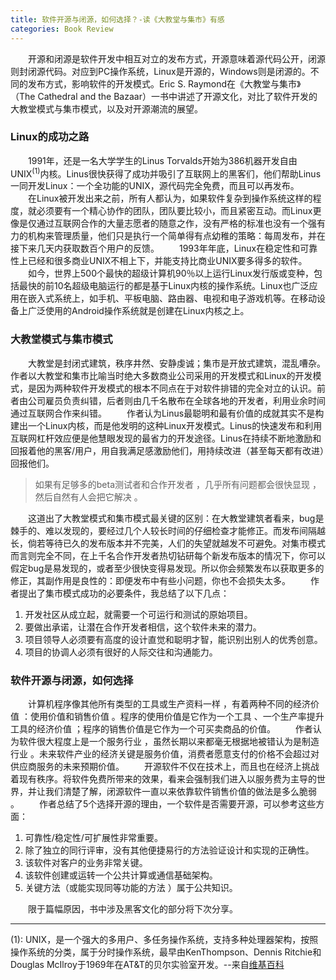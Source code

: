 ```yaml
---
title: 软件开源与闭源，如何选择？-读《大教堂与集市》有感
categories: Book Review
---
```

　　开源和闭源是软件开发中相互对立的发布方式，开源意味着源代码公开，闭源则封闭源代码。对应到PC操作系统，Linux是开源的，Windows则是闭源的。不同的发布方式，影响软件的开发模式。Eric S. Raymond在《大教堂与集市》（The Cathedral and the Bazaar）一书中讲述了开源文化，对比了软件开发的大教堂模式与集市模式，以及对开源潮流的展望。
### Linux的成功之路
　　1991年，还是一名大学学生的Linus Torvalds开始为386机器开发自由UNIX<sup>(1)</sup>内核。Linus很快获得了成功并吸引了互联网上的黑客们，他们帮助Linus一同开发Linux：一个全功能的UNIX，源代码完全免费，而且可以再发布。
　　在Linux被开发出来之前，所有人都认为，如果软件复杂到操作系统这样的程度，就必须要有一个精心协作的团队，团队要比较小，而且紧密互动。而Linux更像是仅通过互联网合作的大量志愿者的随意之作，没有严格的标准也没有一个强有力的机构来管理质量，他们只是执行一个简单得有点幼稚的策略：每周发布，并在接下来几天内获取数百个用户的反馈。
　　1993年年底，Linux在稳定性和可靠性上已经和很多商业UNIX不相上下，并能支持比商业UNIX要多得多的软件。
　　如今，世界上500个最快的超级计算机90％以上运行Linux发行版或变种，包括最快的前10名超级电脑运行的都是基于Linux内核的操作系统。Linux也广泛应用在嵌入式系统上，如手机、平板电脑、路由器、电视和电子游戏机等。在移动设备上广泛使用的Android操作系统就是创建在Linux内核之上。
### 大教堂模式与集市模式
　　大教堂是封闭式建筑，秩序井然、安静虔诚；集市是开放式建筑，混乱嘈杂。作者以大教堂和集市比喻当时绝大多数商业公司采用的开发模式和Linux的开发模式，是因为两种软件开发模式的根本不同点在于对软件排错的完全对立的认识。前者由公司雇员负责纠错，后者则由几千名散布在全球各地的开发者，利用业余时间通过互联网合作来纠错。
　　作者认为Linus最聪明和最有价值的成就其实不是构建出一个Linux内核，而是他发明的这种Linux开发模式。Linus的快速发布和利用互联网杠杆效应便是他慧眼发现的最省力的开发途径。Linus在持续不断地激励和回报着他的黑客/用户，用自我满足感激励他们，用持续改进（甚至每天都有改进）回报他们。
>如果有足够多的beta测试者和合作开发者 ，几乎所有问题都会很快显现 ，然后自然有人会把它解决 。

　　这道出了大教堂模式和集市模式最关键的区别：在大教堂建筑者看来，bug是棘手的、难以发现的，要经过几个人较长时间的仔细检查才能修正。而发布间隔越长，倘若等待已久的发布版本并不完美，人们的失望就越发不可避免。对集市模式而言则完全不同，在上千名合作开发者热切钻研每个新发布版本的情况下，你可以假定bug是易发现的，或者至少很快变得易发现。所以你会频繁发布以获取更多的修正，其副作用是良性的：即便发布中有些小问题，你也不会损失太多。
　　作者提出了集市模式成功的必要条件，我总结了以下几点：
1. 开发社区从成立起，就需要一个可运行和测试的原始项目。
2. 要做出承诺，让潜在合作开发者相信，这个软件未来的潜力。
3. 项目领导人必须要有高度的设计直觉和聪明才智，能识别出别人的优秀创意。
4. 项目的协调人必须有很好的人际交往和沟通能力。

### 软件开源与闭源，如何选择
　　计算机程序像其他所有类型的工具或生产资料一样 ，有着两种不同的经济价值 ：使用价值和销售价值 。程序的使用价值是它作为一个工具 、一个生产率提升工具的经济价值 ；程序的销售价值是它作为一个可买卖商品的价值。
　　作者认为软件很大程度上是一个服务行业 ，虽然长期以来都毫无根据地被错认为是制造行业 。未来软件产业的经济关键是服务价值，消费者愿意支付的价格不会超过对供应商服务的未来预期价值。
　　开源软件不仅在技术上，而且也在经济上挑战着现有秩序。将软件免费所带来的效果，看来会强制我们进入以服务费为主导的世界，并让我们清楚了解，闭源软件一直以来依靠软件销售价值的做法是多么脆弱 。
　　作者总结了5个选择开源的理由，一个软件是否需要开源，可以参考这些方面：
1. 可靠性/稳定性/可扩展性非常重要。 
2. 除了独立的同行评审，没有其他便捷易行的方法验证设计和实现的正确性。 
3. 该软件对客户的业务非常关键。 
4. 该软件创建或运转一个公共计算或通信基础架构。 
5. 关键方法（或能实现同等功能的方法 ）属于公共知识。

　　限于篇幅原因，书中涉及黑客文化的部分将下次分享。


-----
(1): UNIX，是一个强大的多用户、多任务操作系统，支持多种处理器架构，按照操作系统的分类，属于分时操作系统，最早由KenThompson、Dennis Ritchie和Douglas McIlroy于1969年在AT&T的贝尔实验室开发。--来自[维基百科](https://zh.wikipedia.org/wiki/UNIX)

